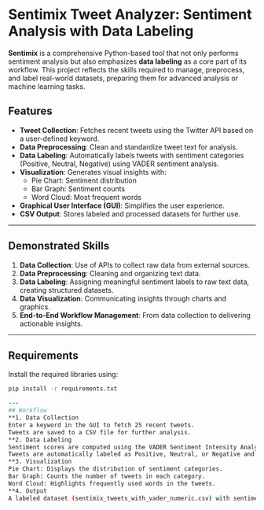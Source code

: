 # Sentimix Tweet Analyzer: Sentiment Analysis with Data Labeling

**Sentimix** is a comprehensive Python-based tool that not only performs sentiment analysis but also emphasizes **data labeling** as a core part of its workflow. This project reflects the skills required to manage, preprocess, and label real-world datasets, preparing them for advanced analysis or machine learning tasks.

## Features
- **Tweet Collection**: Fetches recent tweets using the Twitter API based on a user-defined keyword.
- **Data Preprocessing**: Clean and standardize tweet text for analysis.
- **Data Labeling**: Automatically labels tweets with sentiment categories (Positive, Neutral, Negative) using VADER sentiment analysis.
- **Visualization**: Generates visual insights with:
  - Pie Chart: Sentiment distribution
  - Bar Graph: Sentiment counts
  - Word Cloud: Most frequent words
- **Graphical User Interface (GUI)**: Simplifies the user experience.
- **CSV Output**: Stores labeled and processed datasets for further use.

---

## Demonstrated Skills
1. **Data Collection**: Use of APIs to collect raw data from external sources.
2. **Data Preprocessing**: Cleaning and organizing text data.
3. **Data Labeling**: Assigning meaningful sentiment labels to raw text data, creating structured datasets.
4. **Data Visualization**: Communicating insights through charts and graphics.
5. **End-to-End Workflow Management**: From data collection to delivering actionable insights.

---

## Requirements
Install the required libraries using:
```bash
pip install -r requirements.txt

---
## Workflow
**1. Data Collection
Enter a keyword in the GUI to fetch 25 recent tweets.
Tweets are saved to a CSV file for further analysis.
**2. Data Labeling
Sentiment scores are computed using the VADER Sentiment Intensity Analyzer.
Tweets are automatically labeled as Positive, Neutral, or Negative and saved in a structured dataset.
**3. Visualization
Pie Chart: Displays the distribution of sentiment categories.
Bar Graph: Counts the number of tweets in each category.
Word Cloud: Highlights frequently used words in the tweets.
**4. Output
A labeled dataset (sentimix_tweets_with_vader_numeric.csv) with sentiment categories.

